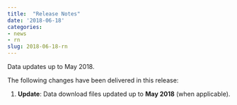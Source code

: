 ```yaml
---
title:  "Release Notes"
date: '2018-06-18'
categories:
- news
- rn
slug: 2018-06-18-rn
---
```


Data updates up to May 2018.

The following changes have been delivered in this release:

1. **Update**: Data download files updated up to **May 2018** (when applicable).
